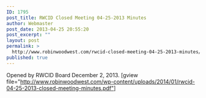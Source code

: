 ```yaml
---
ID: 1795
post_title: RWCID Closed Meeting 04-25-2013 Minutes
author: Webmaster
post_date: 2013-04-25 20:55:20
post_excerpt: ""
layout: post
permalink: >
  http://www.robinwoodwest.com/rwcid-closed-meeting-04-25-2013-minutes/
published: true
---
```

Opened by RWCID Board December 2, 2013.
[gview file="http://www.robinwoodwest.com/wp-content/uploads/2014/01/rwcid-04-25-2013-closed-meeting-minutes.pdf"]
